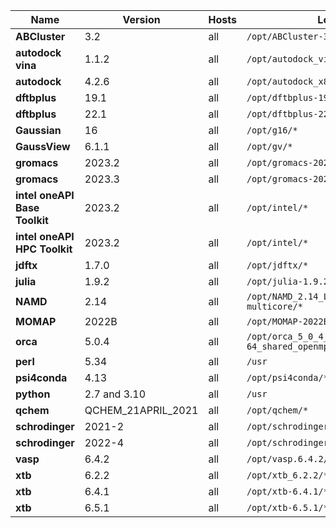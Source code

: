 | Name                          | Version            | Hosts            | Location                                                      | Maintainer |
|-------------------------------|--------------------|------------------|---------------------------------------------------------------|------------|
| **ABCluster**                 | 3.2                | all  | <code>/opt/ABCluster-3.2/*</code>                             | @Pawel     |
| **autodock vina**             | 1.1.2              | all  | <code>/opt/autodock_vina_1_1_2_linux_x86/*</code>             | @Pawel     |
| **autodock**                  | 4.2.6              | all  | <code>/opt/autodock_x86_64Linux2/*</code>                     | @Pawel     |
| **dftbplus**                  | 19.1               | all  | <code>/opt/dftbplus-19.1.x86_64-linux/*</code>                | @Pawel     |
| **dftbplus**                  | 22.1               | all  | <code>/opt/dftbplus-22.1.x86_64-linux/*</code>                | @Pawel     |
| **Gaussian**                  | 16                 | all  | <code>/opt/g16/*</code>                                       | @Pawel     |
| **GaussView**                 | 6.1.1              | all  | <code>/opt/gv/*</code>                                        | @Pawel     |
| **gromacs**                   | 2023.2             | all  | <code>/opt/gromacs-2023.2/*</code>                            | @Pawel     |
| **gromacs**                   | 2023.3             | all  | <code>/opt/gromacs-2023.3/*</code>                            | @Pawel     |
| **intel oneAPI Base Toolkit** | 2023.2             | all  | <code>/opt/intel/*</code>                                     | @Pawel     |
| **intel oneAPI HPC Toolkit**  | 2023.2             | all  | <code>/opt/intel/*</code>                                     | @Pawel     |
| **jdftx**                     | 1.7.0              | all  | <code>/opt/jdftx/*</code>                                     | @Pawel     |
| **julia**                     | 1.9.2              | all  | <code>/opt/julia-1.9.2/*</code>                               | @Pawel     |
| **NAMD**                      | 2.14               | all  | <code>/opt/NAMD_2.14_Linux-x86_64-multicore/*</code>          | @Pawel     |
| **MOMAP**                     | 2022B              | all  | <code>/opt/MOMAP-2022B/*</code>                               | @Pawel     |
| **orca**                      | 5.0.4              | all  | <code>/opt/orca_5_0_4_linux_x86-64_shared_openmpi411/*</code> | @Pawel     |
| **perl**                      | 5.34               | all  | <code>/usr</code>                                             | @Pawel     |
| **psi4conda**                 | 4.13               | all  | <code>/opt/psi4conda/*</code>                                 | @Pawel     |
| **python**                    | 2.7 and 3.10       | all  | <code>/usr</code>                                             | @Pawel     |
| **qchem**                     | QCHEM_21APRIL_2021 | all  | <code>/opt/qchem/*</code>                                     | @Pawel     |
| **schrodinger**               | 2021-2             | all  | <code>/opt/schrodinger2021-2/*</code>                         | @Pawel     |
| **schrodinger**               | 2022-4             | all  | <code>/opt/schrodinger2022-4/*</code>                         | @Pawel     |
| **vasp**                      | 6.4.2              | all  | <code>/opt/vasp.6.4.2/*</code>                                | @Pawel     |
| **xtb**                       | 6.2.2              | all  | <code>/opt/xtb_6.2.2/*</code>                                 | @Pawel     |
| **xtb**                       | 6.4.1              | all  | <code>/opt/xtb-6.4.1/*</code>                                 | @Pawel     |
| **xtb**                       | 6.5.1              | all  | <code>/opt/xtb-6.5.1/*</code>                                 | @Pawel     |
